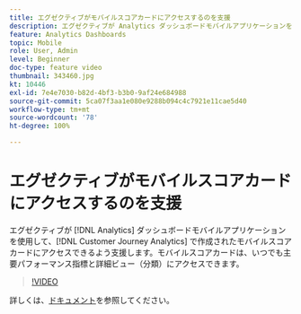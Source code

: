 ```yaml
---
title: エグゼクティブがモバイルスコアカードにアクセスするのを支援
description: エグゼクティブが Analytics ダッシュボードモバイルアプリケーションを使用して、Customer Journey Analytics で作成されたモバイルスコアカードにアクセスできるよう支援します。モバイルスコアカードは、いつでも主要パフォーマンス指標と詳細ビュー（分類）にアクセスできます。
feature: Analytics Dashboards
topic: Mobile
role: User, Admin
level: Beginner
doc-type: feature video
thumbnail: 343460.jpg
kt: 10446
exl-id: 7e4e7030-b82d-4bf3-b3b0-9af24e684988
source-git-commit: 5ca07f3aa1e080e9288b094c4c7921e11cae5d40
workflow-type: tm+mt
source-wordcount: '78'
ht-degree: 100%

---
```


# エグゼクティブがモバイルスコアカードにアクセスするのを支援

エグゼクティブが [!DNL Analytics] ダッシュボードモバイルアプリケーションを使用して、[!DNL Customer Journey Analytics] で作成されたモバイルスコアカードにアクセスできるよう支援します。モバイルスコアカードは、いつでも主要パフォーマンス指標と詳細ビュー（分類）にアクセスできます。

>[!VIDEO](https://video.tv.adobe.com/v/343460/?quality=12&learn=on)

詳しくは、[ドキュメント](https://experienceleague.adobe.com/docs/analytics-platform/using/cja-dashboards/set-up-execs.html?lang=ja)を参照してください。